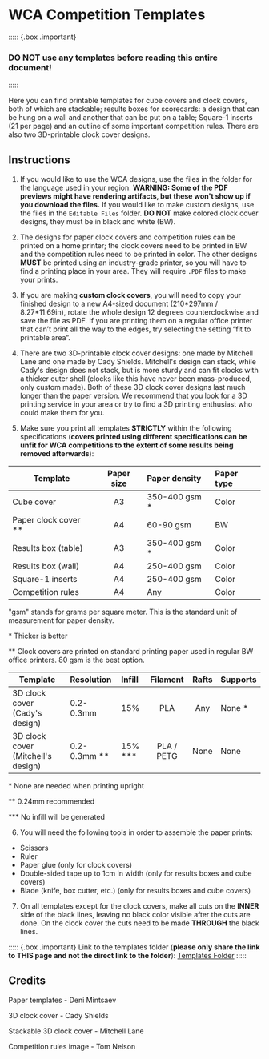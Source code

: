 # WCA Competition Templates

::::: {.box .important}

### DO NOT use any templates before reading this entire document!

:::::

Here you can find printable templates for cube covers and clock covers, both of which are stackable; results boxes for scorecards: a design that can be hung on a wall and another that can be put on a table; Square-1 inserts (21 per page) and an outline of some important competition rules. There are also two 3D-printable clock cover designs.

## Instructions

1. If you would like to use the WCA designs, use the files in the folder for the language used in your region. **WARNING: Some of the PDF previews might have rendering artifacts, but these won't show up if you download the files.** If you would like to make custom designs, use the files in the `Editable Files` folder. **DO NOT** make colored clock cover designs, they must be in black and white (BW).

2. The designs for paper clock covers and competition rules can be printed on a home printer; the clock covers need to be printed in BW and the competition rules need to be printed in color. The other designs **MUST** be printed using an industry-grade printer, so you will have to find a printing place in your area. They will require `.PDF` files to make your prints.

3. If you are making **custom clock covers**, you will need to copy your finished design to a new A4-sized document (210\*297mm / 8.27\*11.69in), rotate the whole design 12 degrees counterclockwise and save the file as PDF. If you are printing them on a regular office printer that can’t print all the way to the edges, try selecting the setting “fit to printable area”.

4. There are two 3D-printable clock cover designs: one made by Mitchell Lane and one made by Cady Shields. Mitchell's design can stack, while Cady's design does not stack, but is more sturdy and can fit clocks with a thicker outer shell (clocks like this have never been mass-produced, only custom made). Both of these 3D clock cover designs last much longer than the paper version. We recommend that you look for a 3D printing service in your area or try to find a 3D printing enthusiast who could make them for you.

5. Make sure you print all templates **STRICTLY** within the following specifications (**covers printed using different specifications can be unfit for WCA competitions to the extent of some results being removed afterwards**):

| Template               | Paper size | Paper density  | Paper type |
| ---------------------- | :--------: | :------------- | :--------- |
| Cube cover             |     A3     | 350-400 gsm \* | Color      |
| Paper clock cover \*\* |     A4     | 60-90 gsm      | BW         |
| Results box (table)    |     A3     | 350-400 gsm \* | Color      |
| Results box (wall)     |     A4     | 250-400 gsm    | Color      |
| Square-1 inserts       |     A4     | 250-400 gsm    | Color      |
| Competition rules      |     A4     | Any            | Color      |

"gsm" stands for grams per square meter. This is the standard unit of measurement for paper density.

\* Thicker is better

\*\* Clock covers are printed on standard printing paper used in regular BW office printers. 80 gsm is the best option.

| Template                           | Resolution     | Infill     |  Filament  | Rafts | Supports |
| ---------------------------------- | :------------- | :--------- | :--------: | :---: | :------- |
| 3D clock cover (Cady's design)     | 0.2-0.3mm      | 15%        |    PLA     |  Any  | None \*  |
| 3D clock cover (Mitchell's design) | 0.2-0.3mm \*\* | 15% \*\*\* | PLA / PETG | None  | None     |

\* None are needed when printing upright

\*\* 0.24mm recommended

\*\*\* No infill will be generated

6. You will need the following tools in order to assemble the paper prints:

-   Scissors
-   Ruler
-   Paper glue (only for clock covers)
-   Double-sided tape up to 1cm in width (only for results boxes and cube covers)
-   Blade (knife, box cutter, etc.) (only for results boxes and cube covers)

7. On all templates except for the clock covers, make all cuts on the **INNER** side of the black lines, leaving no black color visible after the cuts are done. On the clock cover the cuts need to be made **THROUGH** the black lines.

::::: {.box .important}
Link to the templates folder (**please only share the link to THIS page and not the direct link to the folder**): [Templates Folder](https://drive.google.com/drive/folders/1EVqEWSqruZ8_vEJpUmqhFUqaikzgUkkP?usp=sharing)
:::::

## Credits

Paper templates - Deni Mintsaev

3D clock cover - Cady Shields

Stackable 3D clock cover - Mitchell Lane

Competition rules image - Tom Nelson
